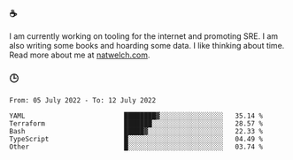 ### ☕

I am currently working on tooling for the internet and promoting SRE. I am also writing some books and hoarding some data. I like thinking about time. Read more about me at [natwelch.com](https://natwelch.com).

### 🕒

<!--START_SECTION:waka-->

```text
From: 05 July 2022 - To: 12 July 2022

YAML                         ████████▓░░░░░░░░░░░░░░░░   35.14 %
Terraform                    ███████░░░░░░░░░░░░░░░░░░   28.57 %
Bash                         █████▓░░░░░░░░░░░░░░░░░░░   22.33 %
TypeScript                   █░░░░░░░░░░░░░░░░░░░░░░░░   04.49 %
Other                        █░░░░░░░░░░░░░░░░░░░░░░░░   03.74 %
```

<!--END_SECTION:waka-->
